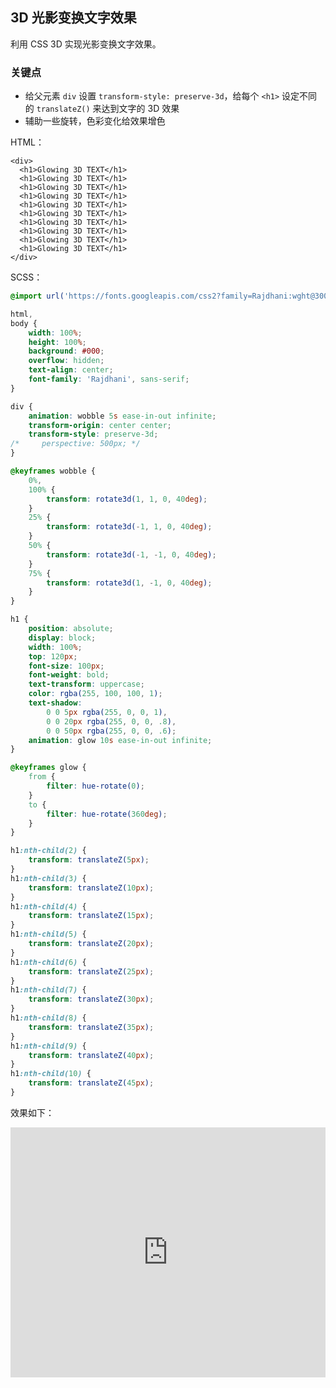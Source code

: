 ## 3D 光影变换文字效果

利用 CSS 3D 实现光影变换文字效果。

### 关键点

+ 给父元素 `div` 设置 `transform-style: preserve-3d`，给每个 `<h1>` 设定不同的 `translateZ()` 来达到文字的 3D 效果
+ 辅助一些旋转，色彩变化给效果增色

HTML：
```
<div>
  <h1>Glowing 3D TEXT</h1>
  <h1>Glowing 3D TEXT</h1>
  <h1>Glowing 3D TEXT</h1>
  <h1>Glowing 3D TEXT</h1>
  <h1>Glowing 3D TEXT</h1>
  <h1>Glowing 3D TEXT</h1>
  <h1>Glowing 3D TEXT</h1>
  <h1>Glowing 3D TEXT</h1>
  <h1>Glowing 3D TEXT</h1>
  <h1>Glowing 3D TEXT</h1>  
</div>
```

SCSS：
```scss
@import url('https://fonts.googleapis.com/css2?family=Rajdhani:wght@300&display=swap');

html,
body {
    width: 100%;
    height: 100%;
    background: #000;
    overflow: hidden;
    text-align: center;
    font-family: 'Rajdhani', sans-serif;
}

div {
    animation: wobble 5s ease-in-out infinite;
    transform-origin: center center;
    transform-style: preserve-3d;
/*     perspective: 500px; */
}

@keyframes wobble {
    0%,
    100% {
        transform: rotate3d(1, 1, 0, 40deg);
    }
    25% {
        transform: rotate3d(-1, 1, 0, 40deg);
    }
    50% {
        transform: rotate3d(-1, -1, 0, 40deg);
    }
    75% {
        transform: rotate3d(1, -1, 0, 40deg);
    }
}

h1 {
    position: absolute;
    display: block;
    width: 100%;
    top: 120px;
    font-size: 100px;
    font-weight: bold;
    text-transform: uppercase;
    color: rgba(255, 100, 100, 1);
    text-shadow: 
        0 0 5px rgba(255, 0, 0, 1), 
        0 0 20px rgba(255, 0, 0, .8), 
        0 0 50px rgba(255, 0, 0, .6);
    animation: glow 10s ease-in-out infinite;
}

@keyframes glow {
    from {
        filter: hue-rotate(0);
    }
    to {
        filter: hue-rotate(360deg);
    }
}

h1:nth-child(2) {
    transform: translateZ(5px);
}
h1:nth-child(3) {
    transform: translateZ(10px);
}
h1:nth-child(4) {
    transform: translateZ(15px);
}
h1:nth-child(5) {
    transform: translateZ(20px);
}
h1:nth-child(6) {
    transform: translateZ(25px);
}
h1:nth-child(7) {
    transform: translateZ(30px);
}
h1:nth-child(8) {
    transform: translateZ(35px);
}
h1:nth-child(9) {
    transform: translateZ(40px);
}
h1:nth-child(10) {
    transform: translateZ(45px);
}
```

效果如下：

<iframe height="400" style="width: 100%;" scrolling="no" title="Glowing 3D  TEXT" src="https://codepen.io/Chokcoco/embed/WNjmJeV?default-tab=result&editable=true&theme-id=light" frameborder="no" loading="lazy" allowtransparency="true" allowfullscreen="true">
  See the Pen <a href="https://codepen.io/Chokcoco/pen/WNjmJeV">
  Glowing 3D  TEXT</a> by Chokcoco (<a href="https://codepen.io/Chokcoco">@Chokcoco</a>)
  on <a href="https://codepen.io">CodePen</a>.
</iframe>